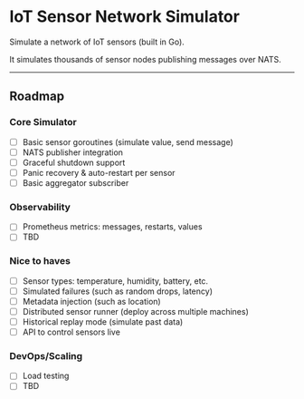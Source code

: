 # IoT Sensor Network Simulator

Simulate a network of IoT sensors (built in Go).

It simulates thousands of sensor nodes publishing messages over NATS.

---

## Roadmap

### Core Simulator

- [ ] Basic sensor goroutines (simulate value, send message)
- [ ] NATS publisher integration
- [ ] Graceful shutdown support
- [ ] Panic recovery & auto-restart per sensor
- [ ] Basic aggregator subscriber

### Observability

- [ ] Prometheus metrics: messages, restarts, values
- [ ] TBD

### Nice to haves

- [ ] Sensor types: temperature, humidity, battery, etc.
- [ ] Simulated failures (such as random drops, latency)
- [ ] Metadata injection (such as location)
- [ ] Distributed sensor runner (deploy across multiple machines)
- [ ] Historical replay mode (simulate past data)
- [ ] API to control sensors live

### DevOps/Scaling

- [ ] Load testing
- [ ] TBD
